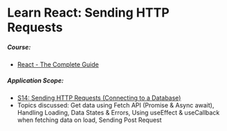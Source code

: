 # Learn React: Sending HTTP Requests

##### Course:

- [React - The Complete Guide](https://www.udemy.com/course/react-the-complete-guide-incl-redux)

##### Application Scope:

- [S14: Sending HTTP Requests (Connecting to a Database)](https://dolomite-lynx-7a2.notion.site/S14-Sending-HTTP-Requests-Connecting-to-a-Database-47cf19ad20d94edda28aafd9cfeea0cb)
- Topics discussed: Get data using Fetch API (Promise & Async await), Handling Loading, Data States & Errors, Using useEffect & useCallback when fetching data on load, Sending Post Request
